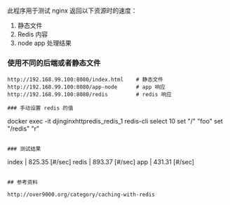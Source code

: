 ##

此程序用于测试 nginx 返回以下资源时的速度：

1. 静态文件
2. Redis 内容
3. node app 处理结果

### 使用不同的后端或者静态文件

```
http://192.168.99.100:8080/index.html    # 静态文件
http://192.168.99.100:8080/app-node      # app 响应
http://192.168.99.100:8080/redis         # redis 响应

### 手动设置 redis 的值

```
docker exec -it djinginxhttpredis_redis_1 redis-cli
select 10
set "/" "foo"
set "/redis" "r"
```

### 测试结果

```
index | 825.35 [#/sec]
redis | 893.37 [#/sec]
app   | 431.31 [#/sec]
```

## 参考资料

http://over9000.org/category/caching-with-redis
